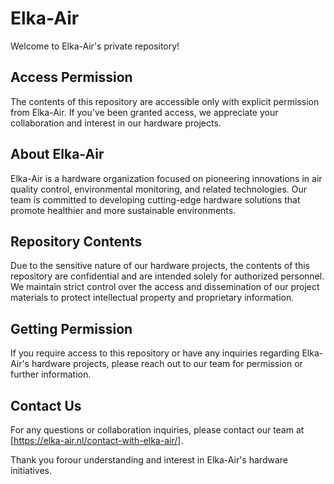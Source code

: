 # Elka-Air

Welcome to Elka-Air's private repository!

## Access Permission
The contents of this repository are accessible only with explicit permission from Elka-Air. If you've been granted access, we appreciate your collaboration and interest in our hardware projects.

## About Elka-Air
Elka-Air is a hardware organization focused on pioneering innovations in air quality control, environmental monitoring, and related technologies. Our team is committed to developing cutting-edge hardware solutions that promote healthier and more sustainable environments.

## Repository Contents
Due to the sensitive nature of our hardware projects, the contents of this repository are confidential and are intended solely for authorized personnel. We maintain strict control over the access and dissemination of our project materials to protect intellectual property and proprietary information.

## Getting Permission
If you require access to this repository or have any inquiries regarding Elka-Air's hardware projects, please reach out to our team for permission or further information.

## Contact Us
For any questions or collaboration inquiries, please contact our team at [https://elka-air.nl/contact-with-elka-air/].

Thank you forour understanding and interest in Elka-Air's hardware initiatives.
